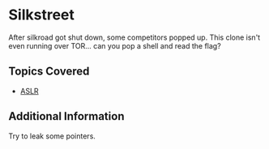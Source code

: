 # Silkstreet
After silkroad got shut down, some competitors popped up.
This clone isn't even running over TOR... can you pop a shell and read the flag?
## Topics Covered

- [ASLR](/binary-exploitation/address-space-layout-randomization/)
## Additional Information

Try to leak some pointers. 